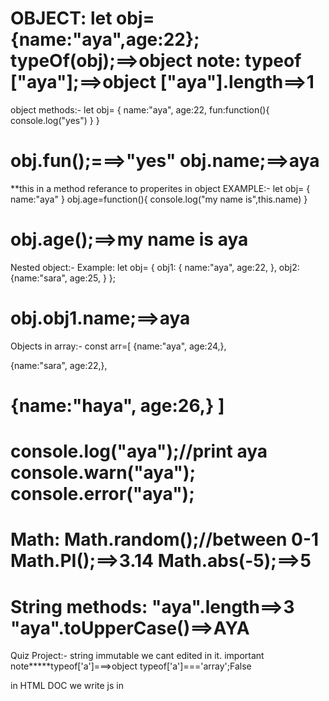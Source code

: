 OBJECT:
let obj={name:"aya",age:22};
typeOf(obj);==>object
note: typeof ["aya"];==>object
["aya"].length==>1
========================================
object methods:-
let obj= {
name:"aya",
age:22,
fun:function(){
console.log("yes")
}
}

obj.fun();===>"yes"
obj.name;==>aya
=============================================
**this in a method referance to properites in object
EXAMPLE:-
let obj= {
name:"aya"
}
obj.age=function(){
console.log("my name is",this.name)
}

obj.age();==>my name is aya
===================================================
Nested object:-
Example:
let obj= {
obj1:
{
name:"aya",
age:22,
},
obj2:
{name:"sara",
age:25,
}
};

obj.obj1.name;==>aya
=======================================================
Objects in array:-
const arr=[
{name:"aya",
age:24,},

{name:"sara",
age:22,},

{name:"haya",
age:26,}
]
=============================================
console.log("aya");//print aya
console.warn("aya");
console.error("aya");
=============================================
Math:
Math.random();//between 0-1
Math.PI();==>3.14
Math.abs(-5);==>5
=============================================
String methods:
"aya".length==>3
"aya".toUpperCase()==>AYA
===============================================
Quiz Project:-
string immutable we cant edited in it.
important note*****typeof['a']===>object
typeof['a']==='array';False

in HTML DOC we write js in <script> element.
to make comments in js we use (//).

let x={
'name':"aya",
}

x['name'];==>'aya'.




